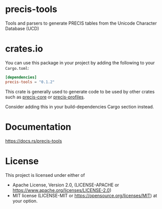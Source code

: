 # precis-tools

Tools and parsers to generate PRECIS tables from the Unicode Character Database (UCD)

# crates.io

You can use this package in your project by adding the following
to your `Cargo.toml`:

```toml
[dependencies]
precis-tools = "0.1.2"
```

This crate is generally used to generate code to be used by other crates such as
[precis-core](https://docs.rs/precis-core) or [precis-profiles](https://docs.rs/precis-profiles).

Consider adding this in your build-dependencies Cargo section instead.

# Documentation
https://docs.rs/precis-tools

# License

This project is licensed under either of
* Apache License, Version 2.0, (LICENSE-APACHE or https://www.apache.org/licenses/LICENSE-2.0)
* MIT license (LICENSE-MIT or https://opensource.org/licenses/MIT) at your option.
